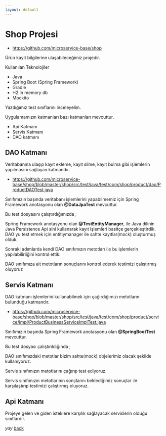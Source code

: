 ```yaml
---
layout: default
---
```

# Shop Projesi

- https://github.com/microservice-base/shop


Ürün kayıt bilgilerine ulaşabileceğimiz projedir.

Kullanılan Teknolojiler
- Java 
- Spring Boot (Spring Framework)
- Gradle
- H2 in memory db
- Mockito


Yazdığımız test sınıflarını inceleyelim.

Uygulamamızın katmanları bazı katmanları mevcuttur.
- Api Katmanı
- Servis Katmanı
- DAO katmanı


## DAO Katmanı 

Veritabanına ulaşıp  kayıt ekleme, kayıt silme, kayıt bulma gibi işlemlerin yapılmasını sağlayan katmandır.


- https://github.com/microservice-base/shop/blob/master/shop/src/test/java/test/com/shop/product/dao/ProductDAOTest.java

Sınıfımızın başında veritabanı işlemlerini yapabilmemiz için Spring Framework anotasyonu olan **@DataJpaTest** mevcuttur.

Bu test dosyasını çalıştırdığımızda ;

Spring Framework anotasyonu olan **@TestEntityManager**, ile Java dilinin Java Persistence Api sini kullanarak 
kayıt işlemleri basitçe gerçekleştirdik. DAO yu test etmek için entitiymanager ile sahte kayıtlar(mock) oluşturmuş olduk.

Sonraki adımlarda kendi DAO sınıfımızın metotları ile bu işlemlerin yapılabilirliğini kontrol ettik.

DAO sınıfımıza ait metotların sonuçlarını kontrol ederek testimizi çalıştırmış oluyoruz


## Servis Katmanı

DAO katmanı işlemlerini kullanabilmek için çağırdığımızı metotların bulunduğu katmandır.

- https://github.com/microservice-base/shop/blob/master/shop/src/test/java/test/com/shop/product/service/impl/ProductBusinessServiceImplTest.java

Sınıfımızın başında Spring Framework anotasyonu olan **@SpringBootTest** mevcuttur.

Bu test dosyası çalıştırıldığında ;

DAO sınıfımızdaki metotlar bizim sahte(mock) objelerimiz olacak şekilde kullanıyoruz.

Servis sınıfımızın metotlarını çağırıp test ediyoruz.

Servis sınıfımızın metotlarının sonçlarını beklediğimiz sonuçlar ile karşılaştırıp testimizi çalıştırmış oluyoruz.

## Api Katmanı

Projeye gelen ve giden isteklere karşılık sağlayacak servislerin olduğu sınıflardır.



_yay_
[back](https://microservice-base.github.io/)


